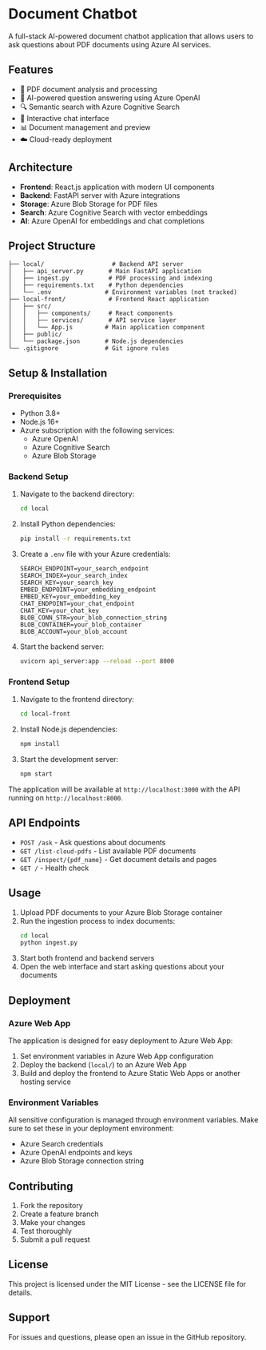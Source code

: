 # Document Chatbot

A full-stack AI-powered document chatbot application that allows users to ask questions about PDF documents using Azure AI services.

## Features

- 📄 PDF document analysis and processing
- 🤖 AI-powered question answering using Azure OpenAI
- 🔍 Semantic search with Azure Cognitive Search
- 💬 Interactive chat interface
- 📊 Document management and preview
- ☁️ Cloud-ready deployment

## Architecture

- **Frontend**: React.js application with modern UI components
- **Backend**: FastAPI server with Azure integrations
- **Storage**: Azure Blob Storage for PDF files
- **Search**: Azure Cognitive Search with vector embeddings
- **AI**: Azure OpenAI for embeddings and chat completions

## Project Structure

```
├── local/                   # Backend API server
│   ├── api_server.py       # Main FastAPI application
│   ├── ingest.py           # PDF processing and indexing
│   ├── requirements.txt    # Python dependencies
│   └── .env               # Environment variables (not tracked)
├── local-front/            # Frontend React application
│   ├── src/
│   │   ├── components/     # React components
│   │   ├── services/       # API service layer
│   │   └── App.js         # Main application component
│   ├── public/
│   └── package.json       # Node.js dependencies
└── .gitignore             # Git ignore rules
```

## Setup & Installation

### Prerequisites

- Python 3.8+
- Node.js 16+
- Azure subscription with the following services:
  - Azure OpenAI
  - Azure Cognitive Search
  - Azure Blob Storage

### Backend Setup

1. Navigate to the backend directory:
   ```bash
   cd local
   ```

2. Install Python dependencies:
   ```bash
   pip install -r requirements.txt
   ```

3. Create a `.env` file with your Azure credentials:
   ```env
   SEARCH_ENDPOINT=your_search_endpoint
   SEARCH_INDEX=your_search_index
   SEARCH_KEY=your_search_key
   EMBED_ENDPOINT=your_embedding_endpoint
   EMBED_KEY=your_embedding_key
   CHAT_ENDPOINT=your_chat_endpoint
   CHAT_KEY=your_chat_key
   BLOB_CONN_STR=your_blob_connection_string
   BLOB_CONTAINER=your_blob_container
   BLOB_ACCOUNT=your_blob_account
   ```

4. Start the backend server:
   ```bash
   uvicorn api_server:app --reload --port 8000
   ```

### Frontend Setup

1. Navigate to the frontend directory:
   ```bash
   cd local-front
   ```

2. Install Node.js dependencies:
   ```bash
   npm install
   ```

3. Start the development server:
   ```bash
   npm start
   ```

The application will be available at `http://localhost:3000` with the API running on `http://localhost:8000`.

## API Endpoints

- `POST /ask` - Ask questions about documents
- `GET /list-cloud-pdfs` - List available PDF documents
- `GET /inspect/{pdf_name}` - Get document details and pages
- `GET /` - Health check

## Usage

1. Upload PDF documents to your Azure Blob Storage container
2. Run the ingestion process to index documents:
   ```bash
   cd local
   python ingest.py
   ```
3. Start both frontend and backend servers
4. Open the web interface and start asking questions about your documents

## Deployment

### Azure Web App

The application is designed for easy deployment to Azure Web App:

1. Set environment variables in Azure Web App configuration
2. Deploy the backend (`local/`) to an Azure Web App
3. Build and deploy the frontend to Azure Static Web Apps or another hosting service

### Environment Variables

All sensitive configuration is managed through environment variables. Make sure to set these in your deployment environment:

- Azure Search credentials
- Azure OpenAI endpoints and keys
- Azure Blob Storage connection string

## Contributing

1. Fork the repository
2. Create a feature branch
3. Make your changes
4. Test thoroughly
5. Submit a pull request

## License

This project is licensed under the MIT License - see the LICENSE file for details.

## Support

For issues and questions, please open an issue in the GitHub repository.